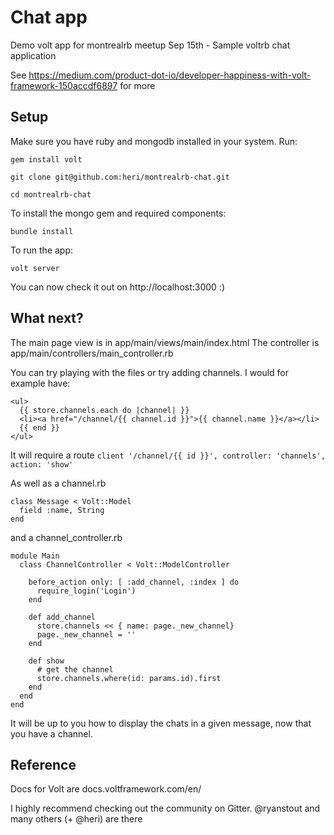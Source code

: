 # Chat app

Demo volt app for montrealrb meetup Sep 15th - Sample voltrb chat application

See https://medium.com/product-dot-io/developer-happiness-with-volt-framework-150accdf6897 for more

## Setup

Make sure you have ruby and mongodb installed in your system. Run:

`gem install volt`

`git clone git@github.com:heri/montrealrb-chat.git`

`cd montrealrb-chat`

To install the mongo gem and required components:

`bundle install`

To run the app:

`volt server`

You can now check it out on http://localhost:3000 :)

## What next?

The main page view is in app/main/views/main/index.html
The controller is app/main/controllers/main_controller.rb

You can try playing with the files or try adding channels. I would for example have:

```
<ul>
  {{ store.channels.each do |channel| }}
  <li><a href="/channel/{{ channel.id }}">{{ channel.name }}</a></li>
  {{ end }}
</ul>
```

It will require a route `client '/channel/{{ id }}', controller: 'channels', action: 'show'`

As well as a channel.rb
```
class Message < Volt::Model
  field :name, String
end
```

and a channel_controller.rb

```
module Main
  class ChannelController < Volt::ModelController

    before_action only: [ :add_channel, :index ] do
      require_login('Login')
    end

    def add_channel
      store.channels << { name: page._new_channel}
      page._new_channel = ''
    end

    def show
      # get the channel
      store.channels.where(id: params.id).first
    end
  end
end
```

It will be up to you how to display the chats in a given message, now that you have a channel.


## Reference

Docs for Volt are docs.voltframework.com/en/

I highly recommend checking out the community on Gitter. @ryanstout and many others (+ @heri) are there
